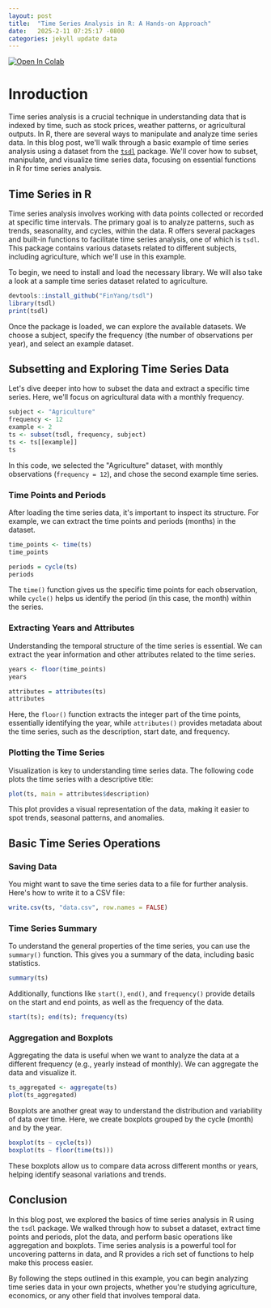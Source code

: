 ```yaml
---
layout: post
title:  "Time Series Analysis in R: A Hands-on Approach"
date:   2025-2-11 07:25:17 -0800
categories: jekyll update data
---
```



<a target="_blank" href="https://colab.research.google.com/github/jordan-hay/jordan-hay.github.io/blob/main/docs/assets/Time_Series_Analysis_in_R_A_Hands_on_Approach.ipynb
">
  <img src="https://colab.research.google.com/assets/colab-badge.svg" alt="Open In Colab"/>
</a>

# Inroduction

Time series analysis is a crucial technique in understanding data that is indexed by time, such as stock prices, weather patterns, or agricultural outputs. In R, there are several ways to manipulate and analyze time series data. In this blog post, we'll walk through a basic example of time series analysis using a dataset from the <a href="https://github.com/FinYang/tsdl" target="_blank">`tsdl`</a> package. We'll cover how to subset, manipulate, and visualize time series data, focusing on essential functions in R for time series analysis. 

## Time Series in R

Time series analysis involves working with data points collected or recorded at specific time intervals. The primary goal is to analyze patterns, such as trends, seasonality, and cycles, within the data. R offers several packages and built-in functions to facilitate time series analysis, one of which is `tsdl`. This package contains various datasets related to different subjects, including agriculture, which we'll use in this example.

To begin, we need to install and load the necessary library. We will also take a look at a sample time series dataset related to agriculture.

```r
devtools::install_github("FinYang/tsdl")
library(tsdl)
print(tsdl)
```

Once the package is loaded, we can explore the available datasets. We choose a subject, specify the frequency (the number of observations per year), and select an example dataset.

## Subsetting and Exploring Time Series Data

Let's dive deeper into how to subset the data and extract a specific time series. Here, we'll focus on agricultural data with a monthly frequency. 

```r
subject <- "Agriculture"
frequency <- 12
example <- 2
ts <- subset(tsdl, frequency, subject)
ts <- ts[[example]]
ts
```

In this code, we selected the "Agriculture" dataset, with monthly observations (`frequency = 12`), and chose the second example time series.

### Time Points and Periods

After loading the time series data, it's important to inspect its structure. For example, we can extract the time points and periods (months) in the dataset.

```r
time_points <- time(ts)
time_points
```

```r
periods = cycle(ts)
periods
```

The `time()` function gives us the specific time points for each observation, while `cycle()` helps us identify the period (in this case, the month) within the series.

### Extracting Years and Attributes

Understanding the temporal structure of the time series is essential. We can extract the year information and other attributes related to the time series.

```r
years <- floor(time_points)
years
```

```r
attributes = attributes(ts)
attributes
```

Here, the `floor()` function extracts the integer part of the time points, essentially identifying the year, while `attributes()` provides metadata about the time series, such as the description, start date, and frequency.

### Plotting the Time Series

Visualization is key to understanding time series data. The following code plots the time series with a descriptive title:

```r
plot(ts, main = attributes$description)
```

This plot provides a visual representation of the data, making it easier to spot trends, seasonal patterns, and anomalies.

## Basic Time Series Operations

### Saving Data

You might want to save the time series data to a file for further analysis. Here's how to write it to a CSV file:

```r
write.csv(ts, "data.csv", row.names = FALSE)
```

### Time Series Summary

To understand the general properties of the time series, you can use the `summary()` function. This gives you a summary of the data, including basic statistics.

```r
summary(ts)
```

Additionally, functions like `start()`, `end()`, and `frequency()` provide details on the start and end points, as well as the frequency of the data.

```r
start(ts); end(ts); frequency(ts)
```

### Aggregation and Boxplots

Aggregating the data is useful when we want to analyze the data at a different frequency (e.g., yearly instead of monthly). We can aggregate the data and visualize it.

```r
ts_aggregated <- aggregate(ts)
plot(ts_aggregated)
```

Boxplots are another great way to understand the distribution and variability of data over time. Here, we create boxplots grouped by the cycle (month) and by the year.

```r
boxplot(ts ~ cycle(ts))
boxplot(ts ~ floor(time(ts)))
```

These boxplots allow us to compare data across different months or years, helping identify seasonal variations and trends.

## Conclusion

In this blog post, we explored the basics of time series analysis in R using the `tsdl` package. We walked through how to subset a dataset, extract time points and periods, plot the data, and perform basic operations like aggregation and boxplots. Time series analysis is a powerful tool for uncovering patterns in data, and R provides a rich set of functions to help make this process easier.

By following the steps outlined in this example, you can begin analyzing time series data in your own projects, whether you're studying agriculture, economics, or any other field that involves temporal data.